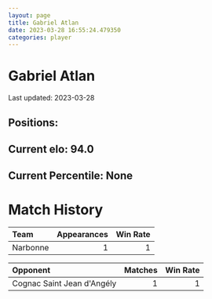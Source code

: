 ```yaml
---  
layout: page  
title: Gabriel Atlan  
date: 2023-03-28 16:55:24.479350  
categories: player  
---
```

# Gabriel Atlan


Last updated: 2023-03-28
## Positions: 

## Current elo: 94.0

## Current Percentile: None

# Match History


| Team     |   Appearances |   Win Rate |
|:---------|--------------:|-----------:|
| Narbonne |             1 |          1 |

| Opponent                   |   Matches |   Win Rate |
|:---------------------------|----------:|-----------:|
| Cognac Saint Jean d'Angély |         1 |          1 |
